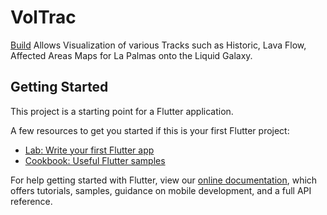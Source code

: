 # VolTrac
[Build](https://github.com/yashrajbharti/Volcano-Tracker-Web-Scraper-demo/.github/workflows/main.yml/badge.svg)
Allows Visualization of various Tracks such as Historic, Lava Flow, Affected Areas Maps for La Palmas onto the Liquid Galaxy. 

## Getting Started

This project is a starting point for a Flutter application.

A few resources to get you started if this is your first Flutter project:

- [Lab: Write your first Flutter app](https://flutter.dev/docs/get-started/codelab)
- [Cookbook: Useful Flutter samples](https://flutter.dev/docs/cookbook)

For help getting started with Flutter, view our
[online documentation](https://flutter.dev/docs), which offers tutorials,
samples, guidance on mobile development, and a full API reference.

